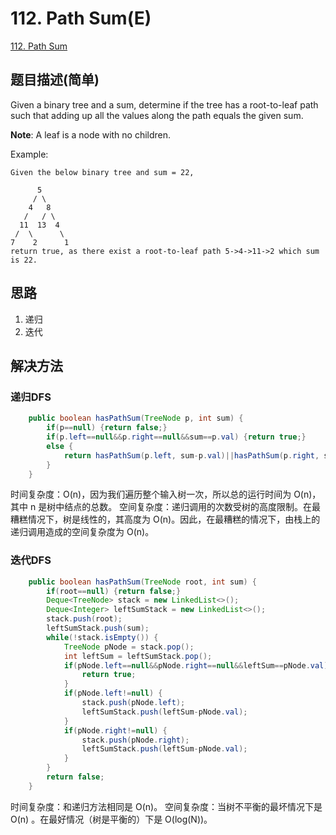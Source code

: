 # 112. Path Sum(E)
[112. Path Sum](https://leetcode-cn.com/problems/path-sum/)

## 题目描述(简单)

Given a binary tree and a sum, determine if the tree has a root-to-leaf path such that adding up all the values along the path equals the given sum.

**Note**: A leaf is a node with no children.

Example:
```
Given the below binary tree and sum = 22,

      5
     / \
    4   8
   /   / \
  11  13  4
 /  \      \
7    2      1
return true, as there exist a root-to-leaf path 5->4->11->2 which sum is 22.
```


## 思路

1. 递归
2. 迭代

## 解决方法

### 递归DFS


```java
    public boolean hasPathSum(TreeNode p, int sum) {
        if(p==null) {return false;}
        if(p.left==null&&p.right==null&&sum==p.val) {return true;}
        else {
			return hasPathSum(p.left, sum-p.val)||hasPathSum(p.right, sum-p.val);
		}
    }
```
时间复杂度：O(n)，因为我们遍历整个输入树一次，所以总的运行时间为 O(n)，其中 n 是树中结点的总数。
空间复杂度：递归调用的次数受树的高度限制。在最糟糕情况下，树是线性的，其高度为 O(n)。因此，在最糟糕的情况下，由栈上的递归调用造成的空间复杂度为 O(n)。



### 迭代DFS


```java
    public boolean hasPathSum(TreeNode root, int sum) {
        if(root==null) {return false;}
        Deque<TreeNode> stack = new LinkedList<>();
        Deque<Integer> leftSumStack = new LinkedList<>();
        stack.push(root);
        leftSumStack.push(sum);
        while(!stack.isEmpty()) {
        	TreeNode pNode = stack.pop();
        	int leftSum = leftSumStack.pop();
        	if(pNode.left==null&&pNode.right==null&&leftSum==pNode.val) {
        		return true;
        	}
        	if(pNode.left!=null) {
        		stack.push(pNode.left);
        		leftSumStack.push(leftSum-pNode.val);
        	}
        	if(pNode.right!=null) {
        		stack.push(pNode.right);
        		leftSumStack.push(leftSum-pNode.val);
        	}
        }
        return false;
    }
```
时间复杂度：和递归方法相同是  O(n)。
空间复杂度：当树不平衡的最坏情况下是  O(n) 。在最好情况（树是平衡的）下是 O(log(N))。


